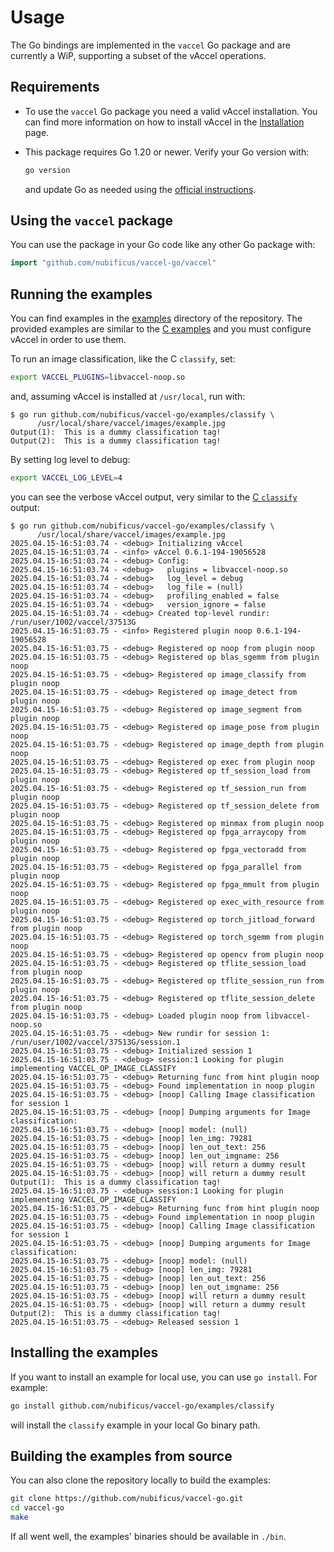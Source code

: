 # Usage

The Go bindings are implemented in the `vaccel` Go package and are currently a
WiP, supporting a subset of the vAccel operations.

## Requirements

- To use the `vaccel` Go package you need a valid vAccel installation. You can
  find more information on how to install vAccel in the
  [Installation](../../getting-started/installation.md) page.

<!-- markdownlint-disable blanks-around-fences -->

- This package requires Go 1.20 or newer. Verify your Go version with:
    ```sh
    go version
    ```
    and update Go as needed using the
    [official instructions](https://go.dev/doc/install).

<!-- markdownlint-restore -->

## Using the `vaccel` package

You can use the package in your Go code like any other Go package with:

```go
import "github.com/nubificus/vaccel-go/vaccel"
```

## Running the examples

You can find examples in the
[examples](https://github.com/nubificus/vaccel-go/tree/main/examples) directory
of the repository. The provided examples are similar to the
[C examples](../../getting-started/running-the-examples.md) and you must
configure vAccel in order to use them.

To run an image classification, like the C `classify`, set:

```sh
export VACCEL_PLUGINS=libvaccel-noop.so
```

and, assuming vAccel is installed at `/usr/local`, run with:

```console
$ go run github.com/nubificus/vaccel-go/examples/classify \
      /usr/local/share/vaccel/images/example.jpg
Output(1):  This is a dummy classification tag!
Output(2):  This is a dummy classification tag!
```

By setting log level to debug:

```sh
export VACCEL_LOG_LEVEL=4
```

you can see the verbose vAccel output, very similar to the
[C `classify`](../../getting-started/running-the-examples.md#classify-noop-debug)
output:

```console
$ go run github.com/nubificus/vaccel-go/examples/classify \
      /usr/local/share/vaccel/images/example.jpg
2025.04.15-16:51:03.74 - <debug> Initializing vAccel
2025.04.15-16:51:03.74 - <info> vAccel 0.6.1-194-19056528
2025.04.15-16:51:03.74 - <debug> Config:
2025.04.15-16:51:03.74 - <debug>   plugins = libvaccel-noop.so
2025.04.15-16:51:03.74 - <debug>   log_level = debug
2025.04.15-16:51:03.74 - <debug>   log_file = (null)
2025.04.15-16:51:03.74 - <debug>   profiling_enabled = false
2025.04.15-16:51:03.74 - <debug>   version_ignore = false
2025.04.15-16:51:03.74 - <debug> Created top-level rundir: /run/user/1002/vaccel/37513G
2025.04.15-16:51:03.75 - <info> Registered plugin noop 0.6.1-194-19056528
2025.04.15-16:51:03.75 - <debug> Registered op noop from plugin noop
2025.04.15-16:51:03.75 - <debug> Registered op blas_sgemm from plugin noop
2025.04.15-16:51:03.75 - <debug> Registered op image_classify from plugin noop
2025.04.15-16:51:03.75 - <debug> Registered op image_detect from plugin noop
2025.04.15-16:51:03.75 - <debug> Registered op image_segment from plugin noop
2025.04.15-16:51:03.75 - <debug> Registered op image_pose from plugin noop
2025.04.15-16:51:03.75 - <debug> Registered op image_depth from plugin noop
2025.04.15-16:51:03.75 - <debug> Registered op exec from plugin noop
2025.04.15-16:51:03.75 - <debug> Registered op tf_session_load from plugin noop
2025.04.15-16:51:03.75 - <debug> Registered op tf_session_run from plugin noop
2025.04.15-16:51:03.75 - <debug> Registered op tf_session_delete from plugin noop
2025.04.15-16:51:03.75 - <debug> Registered op minmax from plugin noop
2025.04.15-16:51:03.75 - <debug> Registered op fpga_arraycopy from plugin noop
2025.04.15-16:51:03.75 - <debug> Registered op fpga_vectoradd from plugin noop
2025.04.15-16:51:03.75 - <debug> Registered op fpga_parallel from plugin noop
2025.04.15-16:51:03.75 - <debug> Registered op fpga_mmult from plugin noop
2025.04.15-16:51:03.75 - <debug> Registered op exec_with_resource from plugin noop
2025.04.15-16:51:03.75 - <debug> Registered op torch_jitload_forward from plugin noop
2025.04.15-16:51:03.75 - <debug> Registered op torch_sgemm from plugin noop
2025.04.15-16:51:03.75 - <debug> Registered op opencv from plugin noop
2025.04.15-16:51:03.75 - <debug> Registered op tflite_session_load from plugin noop
2025.04.15-16:51:03.75 - <debug> Registered op tflite_session_run from plugin noop
2025.04.15-16:51:03.75 - <debug> Registered op tflite_session_delete from plugin noop
2025.04.15-16:51:03.75 - <debug> Loaded plugin noop from libvaccel-noop.so
2025.04.15-16:51:03.75 - <debug> New rundir for session 1: /run/user/1002/vaccel/37513G/session.1
2025.04.15-16:51:03.75 - <debug> Initialized session 1
2025.04.15-16:51:03.75 - <debug> session:1 Looking for plugin implementing VACCEL_OP_IMAGE_CLASSIFY
2025.04.15-16:51:03.75 - <debug> Returning func from hint plugin noop
2025.04.15-16:51:03.75 - <debug> Found implementation in noop plugin
2025.04.15-16:51:03.75 - <debug> [noop] Calling Image classification for session 1
2025.04.15-16:51:03.75 - <debug> [noop] Dumping arguments for Image classification:
2025.04.15-16:51:03.75 - <debug> [noop] model: (null)
2025.04.15-16:51:03.75 - <debug> [noop] len_img: 79281
2025.04.15-16:51:03.75 - <debug> [noop] len_out_text: 256
2025.04.15-16:51:03.75 - <debug> [noop] len_out_imgname: 256
2025.04.15-16:51:03.75 - <debug> [noop] will return a dummy result
2025.04.15-16:51:03.75 - <debug> [noop] will return a dummy result
Output(1):  This is a dummy classification tag!
2025.04.15-16:51:03.75 - <debug> session:1 Looking for plugin implementing VACCEL_OP_IMAGE_CLASSIFY
2025.04.15-16:51:03.75 - <debug> Returning func from hint plugin noop
2025.04.15-16:51:03.75 - <debug> Found implementation in noop plugin
2025.04.15-16:51:03.75 - <debug> [noop] Calling Image classification for session 1
2025.04.15-16:51:03.75 - <debug> [noop] Dumping arguments for Image classification:
2025.04.15-16:51:03.75 - <debug> [noop] model: (null)
2025.04.15-16:51:03.75 - <debug> [noop] len_img: 79281
2025.04.15-16:51:03.75 - <debug> [noop] len_out_text: 256
2025.04.15-16:51:03.75 - <debug> [noop] len_out_imgname: 256
2025.04.15-16:51:03.75 - <debug> [noop] will return a dummy result
2025.04.15-16:51:03.75 - <debug> [noop] will return a dummy result
Output(2):  This is a dummy classification tag!
2025.04.15-16:51:03.75 - <debug> Released session 1
```

## Installing the examples

If you want to install an example for local use, you can use `go install`. For
example:

```sh
go install github.com/nubificus/vaccel-go/examples/classify
```

will install the `classify` example in your local Go binary path.

## Building the examples from source

You can also clone the repository locally to build the examples:

```sh
git clone https://github.com/nubificus/vaccel-go.git
cd vaccel-go
make
```

If all went well, the examples' binaries should be available in `./bin`.
